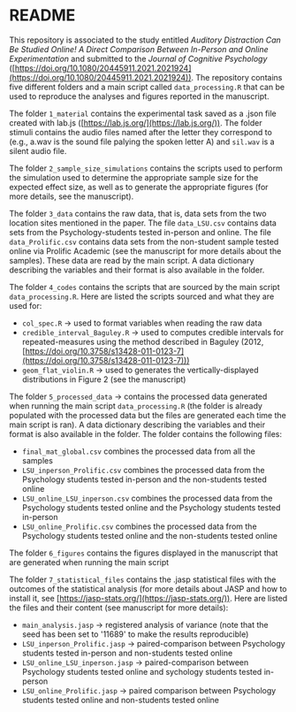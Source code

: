 # README

This repository is associated to the study entitled *Auditory Distraction Can Be Studied Online! A Direct Comparison Between In-Person and Online Experimentation* and submitted to the *Journal of Cognitive Psychology* ([https://doi.org/10.1080/20445911.2021.2021924](https://doi.org/10.1080/20445911.2021.2021924)). The repository contains five different folders and a main script called `data_processing.R` that can be used to reproduce the analyses and figures reported in the manuscript.

The folder `1_material` contains the experimental task saved as a .json file created with lab.js ([https://lab.js.org/](https://lab.js.org/)). The folder stimuli contains the audio files named after the letter they correspond to (e.g., a.wav is the sound file palying the spoken letter A) and `sil.wav` is a silent audio file.

The folder `2_sample_size_simulations` contains the scripts used to perform the simulation used to determine the appropriate sample size for the expected effect size, as well as to generate the appropriate figures (for more details, see the manuscript).

The folder `3_data` contains the raw data, that is, data sets from the two location sites mentioned in the paper. The file `data_LSU.csv` contains data sets from the Psychology-students tested in-person and online. The file `data_Prolific.csv` contains data sets from the non-student sample tested online via Prolific Academic (see the manuscript for more details about the samples). These data are read by the main script. A data dictionary describing the variables and their format is also available in the folder.

The folder `4_codes` contains the scripts that are sourced by the main script `data_processing.R`. Here are listed the scripts sourced and what they are used for:

+ `col_spec.R` &rarr; used to format variables when reading the raw data
+ `credible_interval_Baguley.R` &rarr; used to computes credible intervals for repeated-measures using the method described in Baguley (2012, [https://doi.org/10.3758/s13428-011-0123-7](https://doi.org/10.3758/s13428-011-0123-7)))
+ `geom_flat_violin.R` &rarr; used to generates the vertically-displayed distributions in Figure 2 (see the manuscript)

The folder `5_processed_data` &rarr; contains the processed data generated when running the main script `data_processing.R` (the folder is already populated with the processed data but the files are generated each time the main script is ran). A data dictionary describing the variables and their format is also available in the folder. The folder contains the following files:

+ `final_mat_global.csv` combines the processed data from all the samples
+ `LSU_inperson_Prolific.csv` combines the processed data from the Psychology students tested in-person and the non-students tested online
+ `LSU_online_LSU_inperson.csv` combines the processed data from the Psychology students tested online and the Psychology students tested in-person
+ `LSU_online_Prolific.csv` combines the processed data from the Psychology students tested online and the non-students tested online

The folder `6_figures` contains the figures displayed in the manuscript that are generated when running the main script

The folder `7_statistical_files` contains the .jasp statistical files with the outcomes of the statistical analysis (for more details about JASP and how to install it, see [https://jasp-stats.org/](https://jasp-stats.org/)). Here are listed the files and their content (see manuscript for more details):

+ `main_analysis.jasp` &rarr; registered analysis of variance (note that the seed has been set to '11689' to make the results reproducible)
+ `LSU_inperson_Prolific.jasp` &rarr; paired-comparison between Psychology students tested in-person and non-students tested online
+ `LSU_online_LSU_inperson.jasp` &rarr; paired-comparison between Psychology students tested online and sychology students tested in-person
+ `LSU_online_Prolific.jasp` &rarr; paired comparison between Psychology students tested online and non-students tested online

